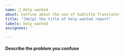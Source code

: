 ```yaml
---
name: 🥺 Help wanted
about: Confuse about the use of Subtitle Translator
title: "[Help] the title of help wanted report"
labels: help wanted
assignees: ''

---
```


#### Describe the problem you confuse
